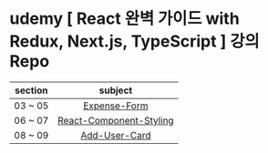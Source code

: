 # udemy [ React 완벽 가이드 with Redux, Next.js, TypeScript ] 강의 Repo

| section |                                                subject                                                |
| :-----: | :---------------------------------------------------------------------------------------------------: |
| 03 ~ 05 |            [Expense-Form](https://github.com/Anjiwoong/React-Study/tree/main/expense-form)            |
| 06 ~ 07 | [React-Component-Styling](https://github.com/Anjiwoong/React-Study/tree/main/react-component-styling) |
| 08 ~ 09 |      [Add-User-Card](https://github.com/Anjiwoong/React-Study/tree/main/add-user-card)      |
